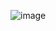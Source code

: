 ![image](https://user-images.githubusercontent.com/89353580/148285480-ec05f701-53b5-43fc-be78-164eec669b0e.png)
